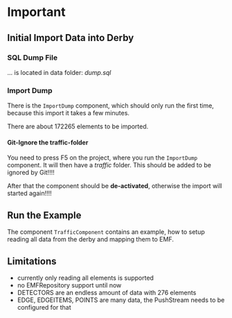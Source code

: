# Important

## Initial Import Data into Derby

### SQL Dump File

... is located in data folder: *dump.sql*

### Import Dump 

There is the `ImportDump` component, which should only run the first time, because this import it takes a few minutes.

There are about 172265 elements to be imported.


#### Git-Ignore the traffic-folder

You need to press F5 on the project, where you run the `ImportDump` component. It will then have a *traffic* folder. This should be added to be ignored by Git!!!!

After that the component should be **de-activated**, otherwise the import will started again!!!!

## Run the Example

The component `TrafficComponent` contains an example, how to  setup reading all data from the derby and mapping them to EMF.

## Limitations

* currently only reading all elements is supported
* no EMFRepository support until now
* DETECTORS are an endless amount of data with 276 elements
* EDGE, EDGEITEMS, POINTS are many data, the PushStream needs to be configured for that


